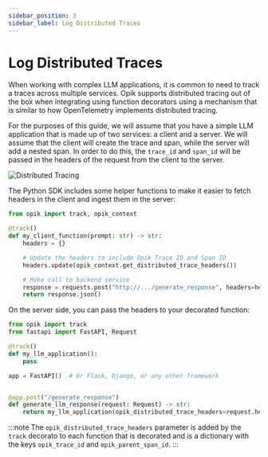 ```yaml
---
sidebar_position: 3
sidebar_label: Log Distributed Traces
---
```


# Log Distributed Traces

When working with complex LLM applications, it is common to need to track a traces across multiple services. Opik supports distributed tracing out of the box when integrating using function decorators using a mechanism that is similar to how OpenTelemetry implements distributed tracing.

For the purposes of this guide, we will assume that you have a simple LLM application that is made up of two services: a client and a server. We will assume that the client will create the trace and span, while the server will add a nested span. In order to do this, the `trace_id` and `span_id` will be passed in the headers of the request from the client to the server.

![Distributed Tracing](/img/tracing/distributed_tracing.svg)

The Python SDK includes some helper functions to make it easier to fetch headers in the client and ingest them in the server:

```python title="client.py"
from opik import track, opik_context

@track()
def my_client_function(prompt: str) -> str:
    headers = {}

    # Update the headers to include Opik Trace ID and Span ID
    headers.update(opik_context.get_distributed_trace_headers())

    # Make call to backend service
    response = requests.post("http://.../generate_response", headers=headers, json={"prompt": prompt})
    return response.json()
```

On the server side, you can pass the headers to your decorated function:

```python title="server.py"
from opik import track
from fastapi import FastAPI, Request

@track()
def my_llm_application():
    pass

app = FastAPI()  # Or Flask, Django, or any other framework


@app.post("/generate_response")
def generate_llm_response(request: Request) -> str:
    return my_llm_application(opik_distributed_trace_headers=request.headers)
```

:::note
The `opik_distributed_trace_headers` parameter is added by the `track` decorato to each function that is decorated and is a dictionary with the keys `opik_trace_id` and `opik_parent_span_id`.
:::
